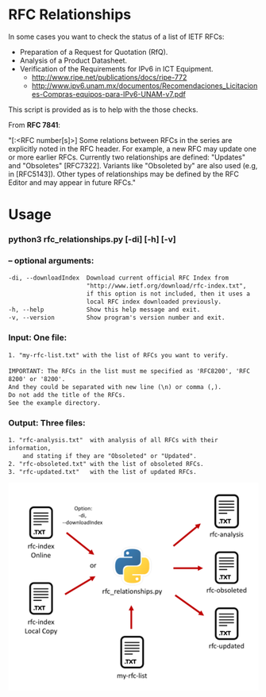 # RFC Relationships

In some cases you want to check the status of a list of IETF RFCs:

- Preparation of a Request for Quotation (RfQ).
- Analysis of a Product Datasheet.
- Verification of the Requirements for IPv6 in ICT Equipment.
  -  http://www.ripe.net/publications/docs/ripe-772
  -  http://www.ipv6.unam.mx/documentos/Recomendaciones_Licitaciones-Compras-equipos-para-IPv6-UNAM-v7.pdf


This script is provided as is to help with the those checks.

From **RFC 7841**:

   "[<RFC relation>:<RFC number[s]>]  Some relations between RFCs in the
      series are explicitly noted in the RFC header.  For example, a new
      RFC may update one or more earlier RFCs.  Currently two
      relationships are defined: "Updates" and "Obsoletes" [RFC7322].
      Variants like "Obsoleted by" are also used (e.g, in [RFC5143]).
      Other types of relationships may be defined by the RFC Editor and
      may appear in future RFCs."
  
  
# Usage
  
### python3 rfc_relationships.py [-di] [-h] [-v]

### – optional arguments:
    -di, --downloadIndex  Download current official RFC Index from
                          "http://www.ietf.org/download/rfc-index.txt",
                          if this option is not included, then it uses a
                          local RFC index downloaded previously.
    -h, --help            Show this help message and exit.
    -v, --version         Show program's version number and exit.


### Input:  One file:
    1. "my-rfc-list.txt" with the list of RFCs you want to verify.

    IMPORTANT: The RFCs in the list must me specified as 'RFC8200', 'RFC 8200' or '8200'.
    And they could be separated with new line (\n) or comma (,).
    Do not add the title of the RFCs.
    See the example directory.

  
### Output: Three files:
    1. "rfc-analysis.txt"  with analysis of all RFCs with their information,
        and stating if they are "Obsoleted" or "Updated".
    2. "rfc-obsoleted.txt" with the list of obsoleted RFCs.
    3. "rfc-updated.txt"   with the list of updated RFCs.

 
![alt text](rfc_relationships_graph.png)
